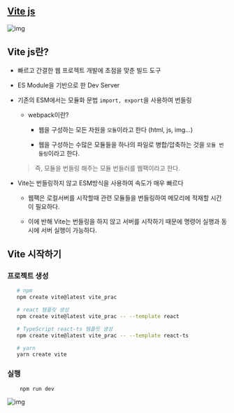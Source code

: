 ## **[Vite js](https://vitejs.dev/)**

![img](https://vitejs.dev/og-image-announcing-vite3.png)

## Vite js란?

- 빠르고 간결한 웹 프로젝트 개발에 초점을 맞춘 빌드 도구
- ES Module을 기반으로 한 Dev Server
- 기존의 ESM에서는 모듈화 문법 `import, export`을 사용하여 번들링

  - webpack이란?

    - 웹을 구성하는 모든 자원을 `모듈`이라고 한다 (html, js, img...)

    - 웹을 구성하는 수많은 모듈들을 하나의 파일로 병합/압축하는 것을 `모듈 번들링`이라고 한다.

  > 즉, 모듈을 번들링 해주는 모듈 번들러를 웹팩이라고 한다.

- Vite는 번들링하지 않고 ESM방식을 사용하여 속도가 매우 빠르다

  - 웹팩은 로컬서버를 시작할때 관련 모듈들을 번들링하여 메모리에 적재할 시간이 필요하다.

  - 이에 반해 Vite는 번들링을 하지 않고 서버를 시작하기 때문에 명령어 실행과 동시에 서버 실행이 가능하다.

## Vite 시작하기

### 프로젝트 생성

```bash
   # npm
   npm create vite@latest vite_prac

   # react 템플릿 생성
   npm create vite@latest vite_prac -- --template react

   # TypeScript react-ts 템플릿 생성
   npm create vite@latest vite_prac -- --template react-ts

   # yarn
   yarn create vite
```

### 실행

```bash
    npm run dev
```

![img](https://velog.velcdn.com/images/homile/post/f4b6319a-f682-419b-8764-04925b4d2e2f/image.gif)
